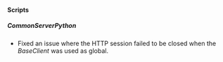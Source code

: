 
#### Scripts
##### CommonServerPython
- Fixed an issue where the HTTP session failed to be closed when the *BaseClient* was used as global.
